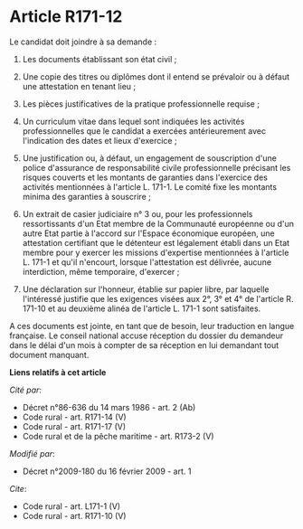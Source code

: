 # Article R171-12

Le candidat doit joindre à sa demande : 

1. Les documents établissant son état civil ; 

2. Une copie des titres ou diplômes dont il entend se prévaloir ou à défaut une attestation en tenant lieu ; 

3. Les pièces justificatives de la pratique professionnelle requise ; 

4. Un curriculum vitae dans lequel sont indiquées les activités professionnelles que le candidat a exercées antérieurement
avec l'indication des dates et lieux d'exercice ; 

5. Une justification ou, à défaut, un engagement de souscription d'une police d'assurance de responsabilité civile
professionnelle précisant les risques couverts et les montants de garanties dans l'exercice des activités mentionnées à
l'article L. 171-1. Le comité fixe les montants minima des garanties à souscrire ; 

6. Un extrait de casier judiciaire n° 3 ou, pour les professionnels ressortissants d'un Etat membre de la Communauté
européenne ou d'un autre Etat partie à l'accord sur l'Espace économique européen, une attestation certifiant que le détenteur
est légalement établi dans un Etat membre pour y exercer les missions d'expertise mentionnées à l'article L. 171-1 et qu'il
n'encourt, lorsque l'attestation est délivrée, aucune interdiction, même temporaire, d'exercer ; 

7. Une déclaration sur l'honneur, établie sur papier libre, par laquelle l'intéressé justifie que les exigences visées aux
2°, 3° et 4° de l'article R. 171-10 et au deuxième alinéa de l'article L. 171-1 sont satisfaites.

A ces documents est jointe, en tant que de besoin, leur traduction en langue française. Le conseil national accuse réception
du dossier du demandeur dans le délai d'un mois à compter de sa réception en lui demandant tout document manquant.

**Liens relatifs à cet article**

_Cité par_:

  - Décret n°86-636 du 14 mars 1986 - art. 2 (Ab)
  - Code rural - art. R171-14 (V)
  - Code rural - art. R171-17 (V)
  - Code rural et de la pêche maritime - art. R173-2 (V)

_Modifié par_:

  - Décret n°2009-180 du 16 février 2009 - art. 1

_Cite_:

  - Code rural - art. L171-1 (V)
  - Code rural - art. R171-10 (V)
